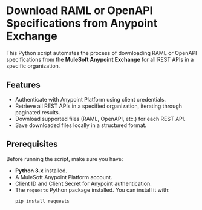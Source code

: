 # Download RAML or OpenAPI Specifications from Anypoint Exchange

This Python script automates the process of downloading RAML or OpenAPI specifications from the **MuleSoft Anypoint Exchange** for all REST APIs in a specific organization.

## Features
- Authenticate with Anypoint Platform using client credentials.
- Retrieve all REST APIs in a specified organization, iterating through paginated results.
- Download supported files (RAML, OpenAPI, etc.) for each REST API.
- Save downloaded files locally in a structured format.

## Prerequisites
Before running the script, make sure you have:
- **Python 3.x** installed.
- A MuleSoft Anypoint Platform account.
- Client ID and Client Secret for Anypoint authentication.
- The `requests` Python package installed. You can install it with:
  ```bash
  pip install requests
